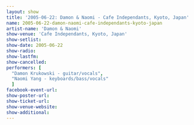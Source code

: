 ```yaml
---
layout: show
title: '2005-06-22: Damon & Naomi - Cafe Independants, Kyoto, Japan'
name: 2005-06-22-damon-naomi-cafe-independants-kyoto-japan
artist-name: 'Damon & Naomi'
show-venue: 'Cafe Independants, Kyoto, Japan'
show-setlist: 
show-date: 2005-06-22
show-radio: 
show-lastfm: 
show-cancelled: 
performers: [
  "Damon Krukowski - guitar/vocals",
  "Naomi Yang - keyboards/bass/vocals"
  ]
facebook-event-url: 
show-poster-url: 
show-ticket-url: 
show-venue-website: 
show-additional: 
---
```


